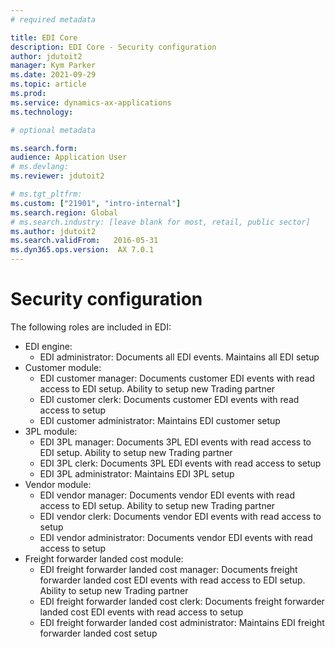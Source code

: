 ```yaml
---
# required metadata

title: EDI Core
description: EDI Core - Security configuration
author: jdutoit2
manager: Kym Parker
ms.date: 2021-09-29
ms.topic: article
ms.prod: 
ms.service: dynamics-ax-applications
ms.technology: 

# optional metadata

ms.search.form:  
audience: Application User
# ms.devlang: 
ms.reviewer: jdutoit2

# ms.tgt_pltfrm: 
ms.custom: ["21901", "intro-internal"]
ms.search.region: Global
# ms.search.industry: [leave blank for most, retail, public sector]
ms.author: jdutoit2
ms.search.validFrom:   2016-05-31
ms.dyn365.ops.version:  AX 7.0.1
---
```


# Security configuration

The following roles are included in EDI:
- EDI engine:
  - EDI administrator: Documents all EDI events. Maintains all EDI setup
- Customer module:
  - EDI customer manager: Documents customer EDI events with read access to EDI setup. Ability to setup new Trading partner
  - EDI customer clerk: Documents customer EDI events with read access to setup
  - EDI customer administrator: Maintains EDI customer setup
- 3PL module:
  - EDI 3PL manager: Documents 3PL EDI events with read access to EDI setup. Ability to setup new Trading partner
  - EDI 3PL clerk: Documents 3PL EDI events with read access to setup
  - EDI 3PL administrator: Maintains EDI 3PL setup
- Vendor module:
  - EDI vendor manager: Documents vendor EDI events with read access to EDI setup. Ability to setup new Trading partner
  - EDI vendor clerk: Documents vendor EDI events with read access to setup
  - EDI vendor administrator: Documents vendor EDI events with read access to setup
- Freight forwarder landed cost module:
  - EDI freight forwarder landed cost manager: Documents freight forwarder landed cost EDI events with read access to EDI setup. Ability to setup new Trading partner
  - EDI freight forwarder landed cost clerk: Documents freight forwarder landed cost EDI events with read access to setup
  - EDI freight forwarder landed cost administrator: Maintains EDI freight forwarder landed cost setup
